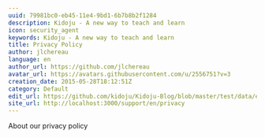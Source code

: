 ```yaml
---
uuid: 79981bc0-eb45-11e4-9bd1-6b7b8b2f1284
description: Kidoju - A new way to teach and learn
icon: security_agent
keywords: Kidoju - A new way to teach and learn
title: Privacy Policy
author: jlchereau
language: en
author_url: https://github.com/jlchereau
avatar_url: https://avatars.githubusercontent.com/u/2556751?v=3
creation_date: 2015-05-28T18:12:51Z
category: Default
edit_url: https://github.com/kidoju/Kidoju-Blog/blob/master/test/data/en/pages/privacy.md
site_url: http://localhost:3000/support/en/privacy
---
```

About our privacy policy